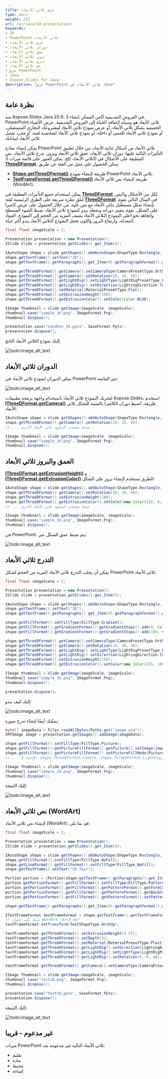 ```yaml
---
title: عرض ثلاثي الأبعاد
type: docs
weight: 232
url: /ar/java/3d-presentation/
keywords:
- 3D
- PowerPoint ثلاثي الأبعاد
- عرض ثلاثي الأبعاد
- دوران ثلاثي الأبعاد
- عمق ثلاثي الأبعاد
- بروز ثلاثي الأبعاد
- تدرج ثلاثي الأبعاد
- نص ثلاثي الأبعاد
- عرض PowerPoint
- Java
- Aspose.Slides for Java
description: "عرض PowerPoint ثلاثي الأبعاد في Java"
---
```


## نظرة عامة
منذ Aspose.Slides Java 20.9، من الممكن إنشاء 3D في العروض التقديمية. PowerPoint ثلاثي الأبعاد هو وسيلة لإضافة الحياة إلى العروض التقديمية. عرض الأشياء الحقيقية 
بشكل ثلاثي الأبعاد، أو عرض نموذج ثلاثي الأبعاد لمشروعك التجاري المستقبلي، أو نموذج ثلاثي الأبعاد للمبنى أو داخله، أو نموذج ثلاثي الأبعاد لشخصية لعبة، 
أو مجرد تمثيل ثلاثي الأبعاد لبياناتك.

يمكن إنشاء نماذج PowerPoint ثلاثي الأبعاد من أشكال ثنائية الأبعاد، من خلال تطبيق التأثيرات التالية عليها: دوران ثلاثي الأبعاد، عمق ثلاثي الأبعاد وبروز، تدرج ثلاثي الأبعاد، نص ثلاثي الأبعاد، إلخ.
يمكن العثور على قائمة ميزات 3D المطبقة على الأشكال في **[ThreeDFormat](https://reference.aspose.com/slides/java/com.aspose.slides/ThreeDFormat)**.
يمكن الحصول على مثيل من الفئة عن طريق:
 
- **[Shape.getThreeDFormat()](https://reference.aspose.com/slides/java/com.aspose.slides/Shape#getThreeDFormat--)** طريقة لإنشاء نموذج PowerPoint ثلاثي الأبعاد.
- **[TextFrameFormat.getThreeDFormat()](https://reference.aspose.com/slides/java/com.aspose.slides/TextFrameFormat#getThreeDFormat--)** طريقة لإنشاء نص ثلاثي الأبعاد
(WordArt).

يمكن استخدام جميع التأثيرات المطبقة في **[ThreeDFormat](https://reference.aspose.com/slides/java/com.aspose.slides/ThreeDFormat)** لكل من الأشكال والنص.
لنلقِ نظرة سريعة على الطرق الرئيسية لفئة **[ThreeDFormat](https://reference.aspose.com/slides/java/com.aspose.slides/ThreeDFormat)**. في المثال التالي 
نقوم بإنشاء شكل مستطيل ثنائي الأبعاد مع نص عليه. من خلال الحصول على عرض كاميرا على الشكل، نقوم بتغيير دورانه ونجعله يبدو كنموذج ثلاثي الأبعاد. ضبط الضوء 
المسطح واتجاهه نحو أعلى النموذج الثلاثي الأبعاد يضيف المزيد من الحجم إلى النموذج. المواد المعدلة، وارتفاع البروز واللون تجعل النموذج الثلاثي الأبعاد يبدو أكثر حياة.
``` java 
final float imageScale = 2;

Presentation presentation = new Presentation();
ISlide slide = presentation.getSlides().get_Item(0);

IAutoShape shape = slide.getShapes().addAutoShape(ShapeType.Rectangle, 200, 150, 200, 200);
shape.getTextFrame().setText("3D");
shape.getTextFrame().getParagraphs().get_Item(0).getParagraphFormat().getDefaultPortionFormat().setFontHeight(64);

shape.getThreeDFormat().getCamera().setCameraType(CameraPresetType.OrthographicFront);
shape.getThreeDFormat().getCamera().setRotation(20, 30, 40);
shape.getThreeDFormat().getLightRig().setLightType(LightRigPresetType.Flat);
shape.getThreeDFormat().getLightRig().setDirection(LightingDirection.Top);
shape.getThreeDFormat().setMaterial(MaterialPresetType.Flat);
shape.getThreeDFormat().setExtrusionHeight(100);
shape.getThreeDFormat().getExtrusionColor().setColor(Color.BLUE);

IImage thumbnail = slide.getImage(imageScale, imageScale);
thumbnail.save("sample_3d.png", ImageFormat.Png);
thumbnail.dispose();

presentation.save("sandbox_3d.pptx", SaveFormat.Pptx);
presentation.dispose();
```

إليك نموذج الثلاثي الأبعاد الناتج:

![todo:image_alt_text](img_01_01.png)

## الدوران ثلاثي الأبعاد
يمكن الدوران لنموذج ثلاثي الأبعاد في PowerPoint عبر القائمة:

![todo:image_alt_text](img_02_01.png)

لتحريك النموذج ثلاثي الأبعاد باستخدام واجهة برمجة تطبيقات Aspose.Slides، استخدم **[IThreeDFormat.getCamera()](https://reference.aspose.com/slides/java/com.aspose.slides/ThreeDFormat#getCamera--)** 
طريقة، اضبط دوران الكاميرا بالنسبة للشكل ثلاثي الأبعاد:

``` java
IAutoShape shape = slide.getShapes().addAutoShape(ShapeType.Rectangle, 200, 150, 200, 200);
shape.getThreeDFormat().getCamera().setRotation(20, 30, 40);
// ... ضبط معلمات المشهد ثلاثي الأبعاد الأخرى

IImage thumbnail = slide.getImage(imageScale, imageScale);
thumbnail.save("sample_3d.png", ImageFormat.Png);
thumbnail.dispose();
```

## العمق والبروز ثلاثي الأبعاد
**[IThreeDFormat.getExtrusionHeight()](https://reference.aspose.com/slides/java/com.aspose.slides/ThreeDFormat#getExtrusionHeight--)** 
و **[IThreeDFormat.getExtrusionColor()](https://reference.aspose.com/slides/java/com.aspose.slides/ThreeDFormat#getExtrusionColor--)** الطرق 
تستخدم لإنشاء بروز على الشكل:

``` java
IAutoShape shape = slide.getShapes().addAutoShape(ShapeType.Rectangle, 200, 150, 200, 200);
shape.getThreeDFormat().getCamera().setRotation(20, 30, 40);
shape.getThreeDFormat().setExtrusionHeight(100);
shape.getThreeDFormat().getExtrusionColor().setColor(new Color(128, 0, 128));
// ... ضبط معلمات المشهد ثلاثي الأبعاد الأخرى

IImage thumbnail = slide.getImage(imageScale, imageScale);
thumbnail.save("sample_3d.png", ImageFormat.Png);
thumbnail.dispose();
```

في PowerPoint، يتم ضبط عمق الشكل عبر:

![todo:image_alt_text](img_02_02.png)

## التدرج ثلاثي الأبعاد
يمكن أن يجلب التدرج ثلاثي الأبعاد المزيد من الحجم لشكل PowerPoint ثلاثي الأبعاد:

``` java
final float imageScale = 2;

Presentation presentation = new Presentation();
ISlide slide = presentation.getSlides().get_Item(0);

IAutoShape shape = slide.getShapes().addAutoShape(ShapeType.Rectangle, 200, 150, 250, 250);
shape.getTextFrame().setText("3D");
shape.getTextFrame().getParagraphs().get_Item(0).getParagraphFormat().getDefaultPortionFormat().setFontHeight(64);

shape.getFillFormat().setFillType(FillType.Gradient);
shape.getFillFormat().getGradientFormat().getGradientStops().add(0, Color.BLUE);
shape.getFillFormat().getGradientFormat().getGradientStops().add(100, Color.ORANGE);

shape.getThreeDFormat().getCamera().setCameraType(CameraPresetType.OrthographicFront);
shape.getThreeDFormat().getCamera().setRotation(10, 20, 30);
shape.getThreeDFormat().getLightRig().setLightType(LightRigPresetType.Flat);
shape.getThreeDFormat().getLightRig().setDirection(LightingDirection.Top);
shape.getThreeDFormat().setExtrusionHeight(150);
shape.getThreeDFormat().getExtrusionColor().setColor(new Color(255, 140, 0));

IImage thumbnail = slide.getImage(imageScale, imageScale);
thumbnail.save("sample_3d.png", ImageFormat.Png);
thumbnail.dispose();

presentation.dispose();
```

إليك كيف يبدو:

![todo:image_alt_text](img_02_03.png)
  
يمكنك أيضًا إنشاء تدرج صورة:
``` java
byte[] imageData = Files.readAllBytes(Paths.get("image.png"));
IPPImage image = presentation.getImages().addImage(imageData);

shape.getFillFormat().setFillType(FillType.Picture);
shape.getFillFormat().getPictureFillFormat().getPicture().setImage(image);
shape.getFillFormat().getPictureFillFormat().setPictureFillMode(PictureFillMode.Stretch);
// ... إعداد 3D: shape.ThreeDFormat.Camera, shape.ThreeDFormat.LightRig, shape.ThreeDFormat.Extrusion* الخصائص

IImage thumbnail = slide.getImage(imageScale, imageScale);
thumbnail.save("sample_3d.png", ImageFormat.Png);
thumbnail.dispose();
```


إليك النتيجة:

![todo:image_alt_text](img_02_04.png)

## نص ثلاثي الأبعاد (WordArt)
لإنشاء نص ثلاثي الأبعاد (WordArt)، قم بما يلي:
``` java
final float imageScale = 2;

Presentation presentation = new Presentation();
ISlide slide = presentation.getSlides().get_Item(0);

IAutoShape shape = slide.getShapes().addAutoShape(ShapeType.Rectangle, 200, 150, 200, 200);
shape.getFillFormat().setFillType(FillType.NoFill);
shape.getLineFormat().getFillFormat().setFillType(FillType.NoFill);
shape.getTextFrame().setText("3D Text");

Portion portion = (Portion)shape.getTextFrame().getParagraphs().get_Item(0).getPortions().get_Item(0);
portion.getPortionFormat().getFillFormat().setFillType(FillType.Pattern);
portion.getPortionFormat().getFillFormat().getPatternFormat().getForeColor().setColor(new Color(255, 140, 0));
portion.getPortionFormat().getFillFormat().getPatternFormat().getBackColor().setColor(Color.WHITE);
portion.getPortionFormat().getFillFormat().getPatternFormat().setPatternStyle(PatternStyle.LargeGrid);

shape.getTextFrame().getParagraphs().get_Item(0).getParagraphFormat().getDefaultPortionFormat().setFontHeight(128);

ITextFrameFormat textFrameFormat = shape.getTextFrame().getTextFrameFormat();
// ضبط تأثير تحويل WordArt "Arch Up"
textFrameFormat.setTransform(TextShapeType.ArchUp);

textFrameFormat.getThreeDFormat().setExtrusionHeight(3.5f);
textFrameFormat.getThreeDFormat().setDepth(3);
textFrameFormat.getThreeDFormat().setMaterial(MaterialPresetType.Plastic);
textFrameFormat.getThreeDFormat().getLightRig().setDirection(LightingDirection.Top);
textFrameFormat.getThreeDFormat().getLightRig().setLightType(LightRigPresetType.Balanced);
textFrameFormat.getThreeDFormat().getLightRig().setRotation(0, 0, 40);

textFrameFormat.getThreeDFormat().getCamera().setCameraType(CameraPresetType.PerspectiveContrastingRightFacing);

IImage thumbnail = slide.getImage(imageScale, imageScale);
thumbnail.save("text3d.png", ImageFormat.Png);
thumbnail.dispose();

presentation.save("text3d.pptx", SaveFormat.Pptx);
presentation.dispose();
```

إليك النتيجة:

![todo:image_alt_text](img_02_05.png)


 
## غير مدعوم - قريبا
ميزات PowerPoint ثلاثي الأبعاد التالية غير مدعومة بعد:
- تقليم
- مادة
- محيط
- إضاءة
